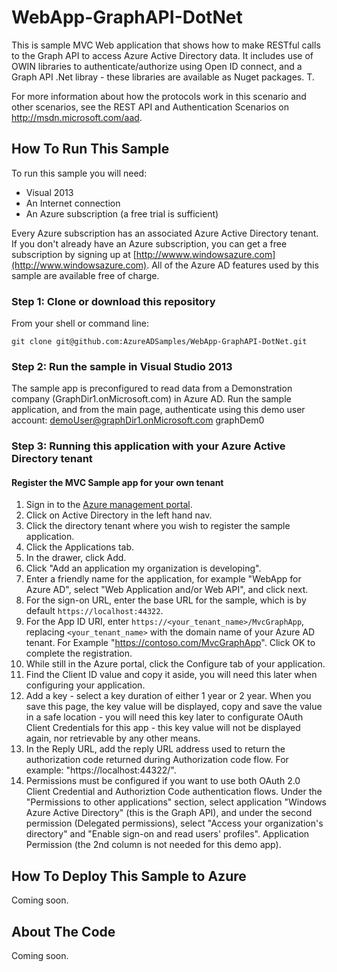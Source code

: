 WebApp-GraphAPI-DotNet
=========================================
This is sample MVC Web application that shows how to make RESTful calls to the Graph API to access Azure Active Directory data. It includes use of OWIN libraries to authenticate/authorize using Open ID connect, and a Graph API .Net libray - these libraries are available as Nuget packages. T.

For more information about how the protocols work in this scenario and other scenarios, see the REST API and Authentication Scenarios on http://msdn.microsoft.com/aad.

## How To Run This Sample

To run this sample you will need:
- Visual 2013
- An Internet connection
- An Azure subscription (a free trial is sufficient)

Every Azure subscription has an associated Azure Active Directory tenant.  If you don't already have an Azure subscription, you can get a free subscription by signing up at [http://wwww.windowsazure.com](http://www.windowsazure.com).  All of the Azure AD features used by this sample are available free of charge.

### Step 1:  Clone or download this repository

From your shell or command line:

`git clone git@github.com:AzureADSamples/WebApp-GraphAPI-DotNet.git`

### Step 2:  Run the sample in Visual Studio 2013

The sample app is preconfigured to read data from a Demonstration company (GraphDir1.onMicrosoft.com) in Azure AD. Run the sample application, and from the main page, authenticate using this demo user account: demoUser@graphDir1.onMicrosoft.com   graphDem0

### Step 3:  Running this application with your Azure Active Directory tenant

#### Register the MVC Sample app for your own tenant

1. Sign in to the [Azure management portal](https://manage.windowsazure.com).
2. Click on Active Directory in the left hand nav.
3. Click the directory tenant where you wish to register the sample application.
4. Click the Applications tab.
5. In the drawer, click Add.
6. Click "Add an application my organization is developing".
7. Enter a friendly name for the application, for example "WebApp for Azure AD", select "Web Application and/or Web API", and click next.
8. For the sign-on URL, enter the base URL for the sample, which is by default `https://localhost:44322`.
9. For the App ID URI, enter `https://<your_tenant_name>/MvcGraphApp`, replacing `<your_tenant_name>` with the domain name of your Azure AD tenant. For Example "https://contoso.com/MvcGraphApp".  Click OK to complete the registration.
10. While still in the Azure portal, click the Configure tab of your application.
11. Find the Client ID value and copy it aside, you will need this later when configuring your application.
12. Add a key - select a key duration of either 1 year or 2 year. When you save this page, the key value will be displayed, copy and save the value in a safe location - you will need this key later to configurate OAuth Client Credentials for this app - this key value will not be displayed again, nor retrievable by any other means.
13. In the Reply URL, add the reply URL address used to return the authorization code returned during Authorization code flow.  For example: "https://localhost:44322/".
14. Permissions must be configured if you want to use both OAuth 2.0 Client Credential and Authoriztion Code authentication flows.  Under the "Permissions to other applications" section, select application "Windows Azure Active Directory" (this is the Graph API), and under the second permission (Delegated permissions), select "Access your organization's directory" and "Enable sign-on and read users' profiles".  Application Permission (the 2nd column is not needed for this demo app).
<TODO List information on each type of delegated permssion>

## How To Deploy This Sample to Azure

Coming soon.

## About The Code

Coming soon.

